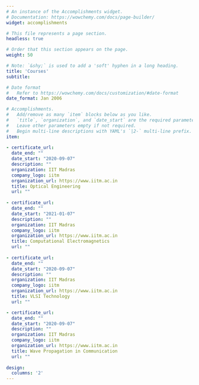 ```yaml
---
# An instance of the Accomplishments widget.
# Documentation: https://wowchemy.com/docs/page-builder/
widget: accomplishments

# This file represents a page section.
headless: true

# Order that this section appears on the page.
weight: 50

# Note: `&shy;` is used to add a 'soft' hyphen in a long heading.
title: 'Courses'
subtitle:

# Date format
#   Refer to https://wowchemy.com/docs/customization/#date-format
date_format: Jan 2006

# Accomplishments.
#   Add/remove as many `item` blocks below as you like.
#   `title`, `organization`, and `date_start` are the required parameters.
#   Leave other parameters empty if not required.
#   Begin multi-line descriptions with YAML's `|2-` multi-line prefix.
item:
  
- certificate_url: 
  date_end: ""
  date_start: "2020-09-07"
  description: ""
  organization: IIT Madras
  company_logo: iitm
  organization_url: https://www.iitm.ac.in
  title: Optical Engineering
  url: ""
  
- certificate_url: 
  date_end: ""
  date_start: "2021-01-07"
  description: ""
  organization: IIT Madras
  company_logo: iitm
  organization_url: https://www.iitm.ac.in
  title: Computational Electromagnetics
  url: ""
  
- certificate_url: 
  date_end: ""
  date_start: "2020-09-07"
  description: ""
  organization: IIT Madras
  company_logo: iitm
  organization_url: https://www.iitm.ac.in
  title: VLSI Technology
  url: ""

- certificate_url: 
  date_end: ""
  date_start: "2020-09-07"
  description: ""
  organization: IIT Madras
  company_logo: iitm
  organization_url: https://www.iitm.ac.in
  title: Wave Propagation in Communication
  url: ""
  
design:
  columns: '2' 
---
```

